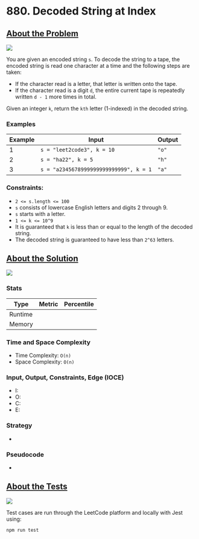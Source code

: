 # 880. Decoded String at Index

## <a href='https://leetcode.com/problems/decoded-string-at-index/?envType=daily-question&envId=2023-09-27'>About the Problem</a>

<img src='https://img.shields.io/badge/LeetCode-FFA116.svg?style=for-the-badge&logo=LeetCode&logoColor=white' />

You are given an encoded string `s`. To decode the string to a tape, the encoded string is read one character at a time and the following steps are taken:

- If the character read is a letter, that letter is written onto the tape.
- If the character read is a digit `d`, the entire current tape is repeatedly written `d - 1` more times in total.

Given an integer `k`, return the `kth` letter (1-indexed) in the decoded string.

### Examples

| Example| Input | Output |
| --- | --- | --- |
| 1 | `s = "leet2code3", k = 10` | `"o"` |
| 2 | `s = "ha22", k = 5` | `"h"` |
| 3 | `s = "a2345678999999999999999", k = 1` | `"a"` |

### Constraints:

- `2 <= s.length <= 100`
- `s` consists of lowercase English letters and digits 2 through 9.
- `s` starts with a letter.
- `1 <= k <= 10^9`
- It is guaranteed that `k` is less than or equal to the length of the decoded string.
- The decoded string is guaranteed to have less than `2^63` letters.

## <a href='./decodeAtIndex.js'>About the Solution</a>

<img src='https://img.shields.io/badge/JavaScript-F7DF1E.svg?style=for-the-badge&logo=JavaScript&logoColor=black' />

<!-- Add Metrics from LeetCode -->
### Stats
| Type | Metric | Percentile |
| --- | --- | --- |
| Runtime |  |  |
| Memory |  |  |

<!-- Change Time and Space Complexity -->
### Time and Space Complexity
  - Time Complexity: `O(n)`
  - Space Complexity: `O(n)`

<!-- Planning -->
### Input, Output, Constraints, Edge (IOCE)

  - I:
  - O:
  - C:
  - E:

### Strategy
-

### Pseudocode
-

## <a href='./decodeAtIndex.test.js'>About the Tests</a>

<img src='https://img.shields.io/badge/Jest-C21325.svg?style=for-the-badge&logo=Jest&logoColor=white' />

Test cases are run through the LeetCode platform and locally with Jest using:
```
npm run test
```